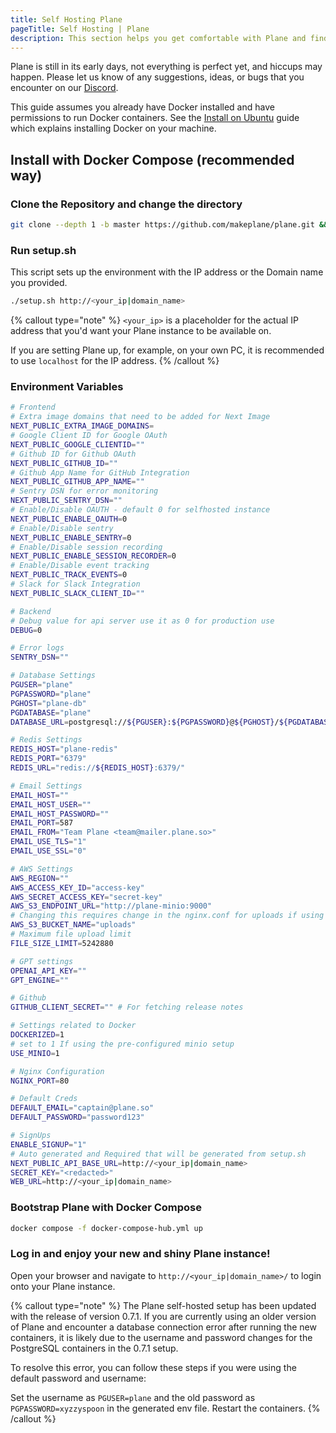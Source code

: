 ```yaml
---
title: Self Hosting Plane
pageTitle: Self Hosting | Plane
description: This section helps you get comfortable with Plane and find your way around more effectively.
---
```


Plane is still in its early days, not everything is perfect yet, and
hiccups may happen. Please let us know of any suggestions, ideas, or bugs that
you encounter on our [Discord](https://discord.com/invite/A92xrEGCge).

This guide assumes you already have Docker installed
and have permissions to run Docker containers.
See the [Install on Ubuntu](https://docs.docker.com/engine/install/ubuntu/)
guide which explains installing Docker on your machine.

## Install with Docker Compose (recommended way)

### Clone the Repository and change the directory

```bash
git clone --depth 1 -b master https://github.com/makeplane/plane.git && cd plane
```

### Run setup.sh

This script sets up the environment with the IP address or the Domain name you provided.

```bash
./setup.sh http://<your_ip|domain_name>
```

{% callout type="note" %}
`<your_ip>` is a placeholder for the actual IP address
that you'd want your Plane instance to be available on.

If you are setting Plane up, for example, on your own PC,
it is recommended to use `localhost` for the IP address.
{% /callout %}

### Environment Variables
```bash
# Frontend
# Extra image domains that need to be added for Next Image
NEXT_PUBLIC_EXTRA_IMAGE_DOMAINS=
# Google Client ID for Google OAuth
NEXT_PUBLIC_GOOGLE_CLIENTID=""
# Github ID for Github OAuth
NEXT_PUBLIC_GITHUB_ID=""
# Github App Name for GitHub Integration
NEXT_PUBLIC_GITHUB_APP_NAME=""
# Sentry DSN for error monitoring
NEXT_PUBLIC_SENTRY_DSN=""
# Enable/Disable OAUTH - default 0 for selfhosted instance 
NEXT_PUBLIC_ENABLE_OAUTH=0
# Enable/Disable sentry
NEXT_PUBLIC_ENABLE_SENTRY=0
# Enable/Disable session recording 
NEXT_PUBLIC_ENABLE_SESSION_RECORDER=0
# Enable/Disable event tracking
NEXT_PUBLIC_TRACK_EVENTS=0
# Slack for Slack Integration
NEXT_PUBLIC_SLACK_CLIENT_ID=""

# Backend
# Debug value for api server use it as 0 for production use
DEBUG=0

# Error logs
SENTRY_DSN=""

# Database Settings
PGUSER="plane"
PGPASSWORD="plane"
PGHOST="plane-db"
PGDATABASE="plane"
DATABASE_URL=postgresql://${PGUSER}:${PGPASSWORD}@${PGHOST}/${PGDATABASE}

# Redis Settings
REDIS_HOST="plane-redis"
REDIS_PORT="6379"
REDIS_URL="redis://${REDIS_HOST}:6379/"

# Email Settings
EMAIL_HOST=""
EMAIL_HOST_USER=""
EMAIL_HOST_PASSWORD=""
EMAIL_PORT=587
EMAIL_FROM="Team Plane <team@mailer.plane.so>"
EMAIL_USE_TLS="1"
EMAIL_USE_SSL="0"

# AWS Settings
AWS_REGION=""
AWS_ACCESS_KEY_ID="access-key"
AWS_SECRET_ACCESS_KEY="secret-key"
AWS_S3_ENDPOINT_URL="http://plane-minio:9000"
# Changing this requires change in the nginx.conf for uploads if using minio setup
AWS_S3_BUCKET_NAME="uploads"
# Maximum file upload limit
FILE_SIZE_LIMIT=5242880

# GPT settings
OPENAI_API_KEY=""
GPT_ENGINE=""

# Github
GITHUB_CLIENT_SECRET="" # For fetching release notes

# Settings related to Docker
DOCKERIZED=1
# set to 1 If using the pre-configured minio setup 
USE_MINIO=1

# Nginx Configuration
NGINX_PORT=80

# Default Creds
DEFAULT_EMAIL="captain@plane.so"
DEFAULT_PASSWORD="password123"

# SignUps
ENABLE_SIGNUP="1"
# Auto generated and Required that will be generated from setup.sh
NEXT_PUBLIC_API_BASE_URL=http://<your_ip|domain_name>
SECRET_KEY="<redacted>"
WEB_URL=http://<your_ip|domain_name>
```

### Bootstrap Plane with Docker Compose

```bash
docker compose -f docker-compose-hub.yml up
```

### Log in and enjoy your new and shiny Plane instance!

Open your browser and navigate to `http://<your_ip|domain_name>/` to login onto your Plane instance.

{% callout type="note" %}
The Plane self-hosted setup has been updated with the release of version 0.7.1. If you are currently using an older version of Plane and encounter a database connection error after running the new containers, it is likely due to the username and password changes for the PostgreSQL containers in the 0.7.1 setup.

To resolve this error, you can follow these steps if you were using the default password and username:

Set the username as `PGUSER=plane` and the old password as `PGPASSWORD=xyzzyspoon` in the generated env file.
Restart the containers.
{% /callout %}

